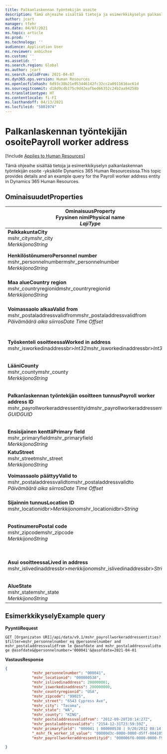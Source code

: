 ```yaml
---
title: Palkanlaskennan työntekijän osoite
description: Tämä ohjeaihe sisältää tietoja ja esimerkkikyselyn palkanlaskennan työntekijän osoite -yksikölle Dynamics 365 Human Resourcesissa.
author: jcart
manager: tfehr
ms.date: 04/07/2021
ms.topic: article
ms.prod: ''
ms.technology: ''
audience: Application User
ms.reviewer: anbichse
ms.custom: ''
ms.assetid: ''
ms.search.region: Global
ms.author: jcart
ms.search.validFrom: 2021-04-07
ms.dyn365.ops.version: Human Resources
ms.openlocfilehash: 6d93c38b21e953446142fc32cc2a0911616ac61d
ms.sourcegitcommit: d18d9cdb175c9d42eafbed66352c24b2aa94258b
ms.translationtype: HT
ms.contentlocale: fi-FI
ms.lasthandoff: 04/13/2021
ms.locfileid: "5881974"
---
```

# <a name="payroll-worker-address"></a><span data-ttu-id="050f4-103">Palkanlaskennan työntekijän osoite</span><span class="sxs-lookup"><span data-stu-id="050f4-103">Payroll worker address</span></span>

[!include [Applies to Human Resources](../includes/applies-to-hr.md)]

<span data-ttu-id="050f4-104">Tämä ohjeaihe sisältää tietoja ja esimerkkikyselyn palkanlaskennan työntekijän osoite -yksikölle Dynamics 365 Human Resourcesissa.</span><span class="sxs-lookup"><span data-stu-id="050f4-104">This topic provides details and an example query for the Payroll worker address entity in Dynamics 365 Human Resources.</span></span>

## <a name="properties"></a><span data-ttu-id="050f4-105">Ominaisuudet</span><span class="sxs-lookup"><span data-stu-id="050f4-105">Properties</span></span>

| <span data-ttu-id="050f4-106">Ominaisuus</span><span class="sxs-lookup"><span data-stu-id="050f4-106">Property</span></span><br><span data-ttu-id="050f4-107">**Fyysinen nimi**</span><span class="sxs-lookup"><span data-stu-id="050f4-107">**Physical name**</span></span><br><span data-ttu-id="050f4-108">**_Laji_**</span><span class="sxs-lookup"><span data-stu-id="050f4-108">**_Type_**</span></span> | <span data-ttu-id="050f4-109">Käytä</span><span class="sxs-lookup"><span data-stu-id="050f4-109">Use</span></span> | <span data-ttu-id="050f4-110">kuvaus</span><span class="sxs-lookup"><span data-stu-id="050f4-110">Description</span></span> |
| --- | --- | --- |
| <span data-ttu-id="050f4-111">**Paikkakunta**</span><span class="sxs-lookup"><span data-stu-id="050f4-111">**City**</span></span><br><span data-ttu-id="050f4-112">mshr_city</span><span class="sxs-lookup"><span data-stu-id="050f4-112">mshr_city</span></span><br><span data-ttu-id="050f4-113">*Merkkijono*</span><span class="sxs-lookup"><span data-stu-id="050f4-113">*String*</span></span> | <span data-ttu-id="050f4-114">Vain luku</span><span class="sxs-lookup"><span data-stu-id="050f4-114">Read-only</span></span><br><span data-ttu-id="050f4-115">Vaadittu</span><span class="sxs-lookup"><span data-stu-id="050f4-115">Required</span></span> | <span data-ttu-id="050f4-116">Osoitteessa määritetty paikkakunta.</span><span class="sxs-lookup"><span data-stu-id="050f4-116">The city defined for the address.</span></span>   |
| <span data-ttu-id="050f4-117">**Henkilöstönumero**</span><span class="sxs-lookup"><span data-stu-id="050f4-117">**Personnel number**</span></span><br><span data-ttu-id="050f4-118">mshr_personnelnumber</span><span class="sxs-lookup"><span data-stu-id="050f4-118">mshr_personnelnumber</span></span><br><span data-ttu-id="050f4-119">*Merkkijono*</span><span class="sxs-lookup"><span data-stu-id="050f4-119">*String*</span></span> | <span data-ttu-id="050f4-120">Vain luku</span><span class="sxs-lookup"><span data-stu-id="050f4-120">Read-only</span></span><br><span data-ttu-id="050f4-121">Vaadittu</span><span class="sxs-lookup"><span data-stu-id="050f4-121">Required</span></span> | <span data-ttu-id="050f4-122">Työntekijän yksilöivä henkilökuntanumero.</span><span class="sxs-lookup"><span data-stu-id="050f4-122">The employee's unique personnel number.</span></span>  |
| <span data-ttu-id="050f4-123">**Maa alue**</span><span class="sxs-lookup"><span data-stu-id="050f4-123">**Country region**</span></span><br><span data-ttu-id="050f4-124">mshr_countryregionid</span><span class="sxs-lookup"><span data-stu-id="050f4-124">mshr_countryregionid</span></span><br><span data-ttu-id="050f4-125">*Merkkijono*</span><span class="sxs-lookup"><span data-stu-id="050f4-125">*String*</span></span> | <span data-ttu-id="050f4-126">Vain luku</span><span class="sxs-lookup"><span data-stu-id="050f4-126">Read-only</span></span><br><span data-ttu-id="050f4-127">Vaadittu</span><span class="sxs-lookup"><span data-stu-id="050f4-127">Required</span></span> | <span data-ttu-id="050f4-128">Osoitteeseen määritetty maa tai alue</span><span class="sxs-lookup"><span data-stu-id="050f4-128">The country region defined for the address</span></span>  |
| <span data-ttu-id="050f4-129">**Voimassaolo alkaa**</span><span class="sxs-lookup"><span data-stu-id="050f4-129">**Valid from**</span></span><br><span data-ttu-id="050f4-130">mshr_postaladdressvalidfrom</span><span class="sxs-lookup"><span data-stu-id="050f4-130">mshr_postaladdressvalidfrom</span></span><br><span data-ttu-id="050f4-131">*Päivämäärä aika siirros*</span><span class="sxs-lookup"><span data-stu-id="050f4-131">*Date Time Offset*</span></span> | <span data-ttu-id="050f4-132">Vain luku</span><span class="sxs-lookup"><span data-stu-id="050f4-132">Read-only</span></span> <br><span data-ttu-id="050f4-133">Vaadittu</span><span class="sxs-lookup"><span data-stu-id="050f4-133">Required</span></span> | <span data-ttu-id="050f4-134">Päivämäärä, josta alkaen osoite on voimassa.</span><span class="sxs-lookup"><span data-stu-id="050f4-134">The date the address is valid from.</span></span> |
| <span data-ttu-id="050f4-135">**Työskenteli osoitteessa**</span><span class="sxs-lookup"><span data-stu-id="050f4-135">**Worked in address**</span></span><br><span data-ttu-id="050f4-136">mshr_isworkedinaddressbr>*Int32*</span><span class="sxs-lookup"><span data-stu-id="050f4-136">mshr_isworkedinaddressbr>*Int32*</span></span> | <span data-ttu-id="050f4-137">Vain luku</span><span class="sxs-lookup"><span data-stu-id="050f4-137">Read-only</span></span><br><span data-ttu-id="050f4-138">Vaadittu</span><span class="sxs-lookup"><span data-stu-id="050f4-138">Required</span></span> | <span data-ttu-id="050f4-139">Osoittaa, onko osoite se, jossa työntekijä työskentelee.</span><span class="sxs-lookup"><span data-stu-id="050f4-139">Denotes if the address is where the employee works.</span></span> |
| <span data-ttu-id="050f4-140">**Lääni**</span><span class="sxs-lookup"><span data-stu-id="050f4-140">**County**</span></span><br><span data-ttu-id="050f4-141">mshr_county</span><span class="sxs-lookup"><span data-stu-id="050f4-141">mshr_county</span></span><br><span data-ttu-id="050f4-142">*Merkkijono*</span><span class="sxs-lookup"><span data-stu-id="050f4-142">*String*</span></span> | <span data-ttu-id="050f4-143">Vain luku</span><span class="sxs-lookup"><span data-stu-id="050f4-143">Read-only</span></span><br><span data-ttu-id="050f4-144">Vaadittu</span><span class="sxs-lookup"><span data-stu-id="050f4-144">Required</span></span> | <span data-ttu-id="050f4-145">Osoitteessa määritetty maakunta.</span><span class="sxs-lookup"><span data-stu-id="050f4-145">The county defined for the address.</span></span>  |
| <span data-ttu-id="050f4-146">**Palkanlaskennan työntekijän osoitteen tunnus**</span><span class="sxs-lookup"><span data-stu-id="050f4-146">**Payroll worker address ID**</span></span><br><span data-ttu-id="050f4-147">mshr_payrollworkeraddressentityid</span><span class="sxs-lookup"><span data-stu-id="050f4-147">mshr_payrollworkeraddressentityid</span></span><br><span data-ttu-id="050f4-148">*GUID*</span><span class="sxs-lookup"><span data-stu-id="050f4-148">*GUID*</span></span> | <span data-ttu-id="050f4-149">Vaadittu</span><span class="sxs-lookup"><span data-stu-id="050f4-149">Required</span></span><br><span data-ttu-id="050f4-150">Järjestelmän luoma</span><span class="sxs-lookup"><span data-stu-id="050f4-150">System generated</span></span> | <span data-ttu-id="050f4-151">Järjestelmän luoma GUID-arvo, jonka avulla osoite voidaan yksilöivästi tunnistaa.</span><span class="sxs-lookup"><span data-stu-id="050f4-151">A system-generated GUID value to uniquely identify the address.</span></span>  |
| <span data-ttu-id="050f4-152">**Ensisijainen kenttä**</span><span class="sxs-lookup"><span data-stu-id="050f4-152">**Primary field**</span></span><br><span data-ttu-id="050f4-153">mshr_primaryfield</span><span class="sxs-lookup"><span data-stu-id="050f4-153">mshr_primaryfield</span></span><br><span data-ttu-id="050f4-154">*Merkkijono*</span><span class="sxs-lookup"><span data-stu-id="050f4-154">*String*</span></span> | <span data-ttu-id="050f4-155">Vain luku</span><span class="sxs-lookup"><span data-stu-id="050f4-155">Read-only</span></span><br><span data-ttu-id="050f4-156">Vaadittu</span><span class="sxs-lookup"><span data-stu-id="050f4-156">Required</span></span> |  |
| <span data-ttu-id="050f4-157">**Katu**</span><span class="sxs-lookup"><span data-stu-id="050f4-157">**Street**</span></span><br><span data-ttu-id="050f4-158">mshr_street</span><span class="sxs-lookup"><span data-stu-id="050f4-158">mshr_street</span></span><br><span data-ttu-id="050f4-159">*Merkkijono*</span><span class="sxs-lookup"><span data-stu-id="050f4-159">*String*</span></span> | <span data-ttu-id="050f4-160">Vain luku</span><span class="sxs-lookup"><span data-stu-id="050f4-160">Read-only</span></span><br><span data-ttu-id="050f4-161">Vaadittu</span><span class="sxs-lookup"><span data-stu-id="050f4-161">Required</span></span> | <span data-ttu-id="050f4-162">Osoitteessa määritetty katu.</span><span class="sxs-lookup"><span data-stu-id="050f4-162">The street defined for the address.</span></span> |
| <span data-ttu-id="050f4-163">**Voimassaolo päättyy**</span><span class="sxs-lookup"><span data-stu-id="050f4-163">**Valid to**</span></span><br><span data-ttu-id="050f4-164">mshr_postaladdressvalidto</span><span class="sxs-lookup"><span data-stu-id="050f4-164">mshr_postaladdressvalidto</span></span><br><span data-ttu-id="050f4-165">*Päivämäärä aika siirros*</span><span class="sxs-lookup"><span data-stu-id="050f4-165">*Date Time Offset*</span></span> | <span data-ttu-id="050f4-166">Vain luku</span><span class="sxs-lookup"><span data-stu-id="050f4-166">Read-only</span></span> <br><span data-ttu-id="050f4-167">Vaadittu</span><span class="sxs-lookup"><span data-stu-id="050f4-167">Required</span></span> | <span data-ttu-id="050f4-168">Päivämäärä, johon asti osoite on voimassa.</span><span class="sxs-lookup"><span data-stu-id="050f4-168">The date the address is valid to.</span></span>  |
| <span data-ttu-id="050f4-169">**Sijainnin tunnus**</span><span class="sxs-lookup"><span data-stu-id="050f4-169">**Location ID**</span></span><br><span data-ttu-id="050f4-170">mshr_locationidbr>*Merkkijono*</span><span class="sxs-lookup"><span data-stu-id="050f4-170">mshr_locationidbr>*String*</span></span> | <span data-ttu-id="050f4-171">Vain luku</span><span class="sxs-lookup"><span data-stu-id="050f4-171">Read-only</span></span> <br><span data-ttu-id="050f4-172">Vaadittu</span><span class="sxs-lookup"><span data-stu-id="050f4-172">Required</span></span> | <span data-ttu-id="050f4-173">Osoitteen tunnus.</span><span class="sxs-lookup"><span data-stu-id="050f4-173">The ID for the address.</span></span>  |
| <span data-ttu-id="050f4-174">**Postinumero**</span><span class="sxs-lookup"><span data-stu-id="050f4-174">**Postal code**</span></span><br><span data-ttu-id="050f4-175">mshr_zipcode</span><span class="sxs-lookup"><span data-stu-id="050f4-175">mshr_zipcode</span></span><br><span data-ttu-id="050f4-176">*Merkkijono*</span><span class="sxs-lookup"><span data-stu-id="050f4-176">*String*</span></span> | <span data-ttu-id="050f4-177">Vain luku</span><span class="sxs-lookup"><span data-stu-id="050f4-177">Read-only</span></span> <br><span data-ttu-id="050f4-178">Vaadittu</span><span class="sxs-lookup"><span data-stu-id="050f4-178">Required</span></span> |<span data-ttu-id="050f4-179">Työntekijälle määritetty tunnusnumero.</span><span class="sxs-lookup"><span data-stu-id="050f4-179">The identification number defined for the employee.</span></span>  |
| <span data-ttu-id="050f4-180">**Asui osoitteessa**</span><span class="sxs-lookup"><span data-stu-id="050f4-180">**Lived in address**</span></span><br><span data-ttu-id="050f4-181">mshr_islivedinaddressbr>*merkkijono*</span><span class="sxs-lookup"><span data-stu-id="050f4-181">mshr_islivedinaddressbr>*String*</span></span> | <span data-ttu-id="050f4-182">Vain luku</span><span class="sxs-lookup"><span data-stu-id="050f4-182">Read-only</span></span><br><span data-ttu-id="050f4-183">Vaadittu</span><span class="sxs-lookup"><span data-stu-id="050f4-183">Required</span></span> | <span data-ttu-id="050f4-184">Osoittaa, onko osoite se, jossa työntekijä asuu.</span><span class="sxs-lookup"><span data-stu-id="050f4-184">Denotes if the address is where the employee lives.</span></span> |
| <span data-ttu-id="050f4-185">**Alue**</span><span class="sxs-lookup"><span data-stu-id="050f4-185">**State**</span></span><br><span data-ttu-id="050f4-186">mshr_state</span><span class="sxs-lookup"><span data-stu-id="050f4-186">mshr_state</span></span><br><span data-ttu-id="050f4-187">*Merkkijono*</span><span class="sxs-lookup"><span data-stu-id="050f4-187">*String*</span></span> | <span data-ttu-id="050f4-188">Vain luku</span><span class="sxs-lookup"><span data-stu-id="050f4-188">Read-only</span></span><br><span data-ttu-id="050f4-189">Vaadittu</span><span class="sxs-lookup"><span data-stu-id="050f4-189">Required</span></span> | <span data-ttu-id="050f4-190">Osoitteessa määritetty osavaltio.</span><span class="sxs-lookup"><span data-stu-id="050f4-190">The state defined for the address.</span></span>  |

## <a name="example-query"></a><span data-ttu-id="050f4-191">Esimerkkikysely</span><span class="sxs-lookup"><span data-stu-id="050f4-191">Example query</span></span>

<span data-ttu-id="050f4-192">**Pyyntö**</span><span class="sxs-lookup"><span data-stu-id="050f4-192">**Request**</span></span>

```http
GET [Organizaton URI]/api/data/v9.1/mshr_payrollworkeraddressentities?$filter=mshr_personnelnumber eq @personnelnumber and mshr_postaladdressvalidfrom le @asofdate and mshr_postaladdressvalidto ge @asofdate&@personnelnumber='000041'&@asofdate=2021-04-01
```

<span data-ttu-id="050f4-193">**Vastaus**</span><span class="sxs-lookup"><span data-stu-id="050f4-193">**Response**</span></span>

```json
{
            "mshr_personnelnumber": "000041",
            "mshr_locationid": "000000538",
            "mshr_islivedinaddress": 200000001,
            "mshr_isworkedinaddress": 200000000,
            "mshr_countryregionid": "USA",
            "mshr_zipcode": "99025",
            "mshr_street": "6543 Cypress Ave",
            "mshr_city": "Tacoma",
            "mshr_state": "WA",
            "mshr_county": "KING",
            "mshr_postaladdressvalidfrom": "2012-09-20T20:14:27Z",
            "mshr_postaladdressvalidto": "2154-12-31T23:59:59Z",
            "mshr_primaryfield": "000041 | 000000538 | 9/20/2012 08:14:27 pm",
            "_mshr_fk_worker_id_value": "00000d3c-0000-0000-d5ff-004105000000",
            "mshr_payrollworkeraddressentityid": "000006f0-0000-0000-f90f-014105000000"

}
```
